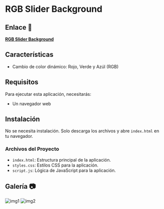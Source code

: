 #  RGB Slider Background 

## Enlace 🔗

[**RGB Slider Background**](https://juanbautistamalina.github.io/rgb-slider-background/)


## Características

- Cambio de color dinámico: Rojo, Verde y Azúl (RGB)

## Requisitos

Para ejecutar esta aplicación, necesitarás:

- Un navegador web


## Instalación

No se necesita instalación. Solo descarga los archivos y abre `index.html` en tu navegador.

### Archivos del Proyecto

- `index.html`: Estructura principal de la aplicación.
- `styles.css`: Estilos CSS para la aplicación.
- `script.js`: Lógica de JavaScript para la aplicación.


## Galería 📷
![img1](https://github.com/user-attachments/assets/a70b4ed6-68ab-4835-92c0-02e63df587e1)
![img2](https://github.com/user-attachments/assets/b563686a-7399-4b67-b4c0-f4786fc48425)
